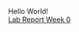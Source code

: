 Hello World!  
[Lab Report Week 0](https://tron-e.github.io/cse15l-lab-reports/lab-report-1-week0)


